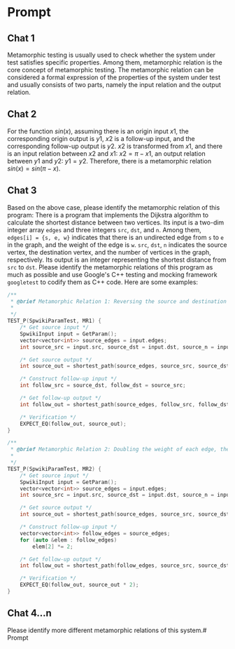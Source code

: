 # Prompt

## Chat 1

Metamorphic testing is usually used to check whether the system under test satisfies specific properties. Among them, metamorphic relation is the core concept of metamorphic testing. The metamorphic relation can be considered a formal expression of the properties of the system under test and usually consists of two parts, namely the input relation and the output relation.

## Chat 2

For the function $sin(x)$, assuming there is an origin input $x1$, the corresponding origin output is $y1$, $x2$ is a follow-up input, and the corresponding follow-up output is $y2$. $x2$ is transformed from $x1$, and there is an input relation between $x2$ and $x1$: $x2=\pi-x1$, an output relation between $y1$ and $y2$: $y1=y2$. Therefore, there is a metamorphic relation $sin(x)=sin(\pi-x)$.

## Chat 3

Based on the above case, please identify the metamorphic relation of this program: There is a program that implements the Dijkstra algorithm to calculate the shortest distance between two vertices. Its input is a two-dim integer array `edges` and three integers `src`, `dst`, and `n`. Among them, `edges[i] = {s, e, w}` indicates that there is an undirected edge from `s` to `e` in the graph,  and the weight of the edge is `w`. `src`, `dst`, `n` indicates the source vertex, the destination vertex, and the number of vertices in the graph, respectively. Its output is an integer representing the shortest distance from `src` to `dst`. Please identify the metamorphic relations of this program as much as possible and use Google's C++ testing and mocking framework `googletest` to codify them as C++ code. Here are some examples:

```cpp
/**
 * @brief Metamorphic Relation 1: Reversing the source and destination vertices, the length of the shortest path should be the same.
 *
 */
TEST_P(SpwikiParamTest, MR1) {
    /* Get source input */
    SpwikiInput input = GetParam();
    vector<vector<int>> source_edges = input.edges;
    int source_src = input.src, source_dst = input.dst, source_n = input.n;

    /* Get source output */
    int source_out = shortest_path(source_edges, source_src, source_dst, source_n);

    /* Construct follow-up input */
    int follow_src = source_dst, follow_dst = source_src;

    /* Get follow-up output */
    int follow_out = shortest_path(source_edges, follow_src, follow_dst, source_n);

    /* Verification */
    EXPECT_EQ(follow_out, source_out);
}

/**
 * @brief Metamorphic Relation 2: Doubling the weight of each edge, the length of the shortest path should be doubled.
 *
 */
TEST_P(SpwikiParamTest, MR2) {
    /* Get source input */
    SpwikiInput input = GetParam();
    vector<vector<int>> source_edges = input.edges;
    int source_src = input.src, source_dst = input.dst, source_n = input.n;

    /* Get source output */
    int source_out = shortest_path(source_edges, source_src, source_dst, source_n);

    /* Construct follow-up input */
    vector<vector<int>> follow_edges = source_edges;
    for (auto &elem : follow_edges)
        elem[2] *= 2;

    /* Get follow-up output */
    int follow_out = shortest_path(follow_edges, source_src, source_dst, source_n);

    /* Verification */
    EXPECT_EQ(follow_out, source_out * 2);
}
```

## Chat 4...n

Please identify more different metamorphic relations of this system.# Prompt